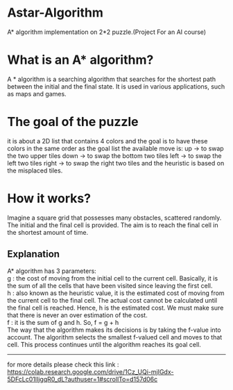 # Astar-Algorithm
A* algorithm implementation on 2*2 puzzle.(Project For an AI course) 

# What is an A* algorithm?
A * algorithm is a searching algorithm that searches for the shortest path between the initial and the final state. It is used in various applications, such as maps and games.

# The goal of the puzzle
it is about a 2D list that contains 4 colors and the goal is to have these colors in the same order as the goal list the available move is: up -> to swap the two upper tiles down -> to swap the bottom two tiles left -> to swap the left two tiles right -> to swap the right two tiles and the heuristic is based on the misplaced tiles.

# How it works?
Imagine a square grid that possesses many obstacles, scattered randomly. The initial and the final cell is provided. The aim is to reach the final cell in the shortest amount of time.


## Explanation
A* algorithm has 3 parameters:
<br/>
g : the cost of moving from the initial cell to the current cell. Basically, it is the sum of all the cells that have been visited since leaving the first cell.
<br/>
h : also known as the heuristic value, it is the estimated cost of moving from the current cell to the final cell. The actual cost cannot be calculated until the final cell is reached. Hence, h is the estimated cost. We must make sure that there is never an over estimation of the cost.
<br/>
f : it is the sum of g and h. So, f = g + h
<br/>
The way that the algorithm makes its decisions is by taking the f-value into account. The algorithm selects the smallest f-valued cell and moves to that cell. This process continues until the algorithm reaches its goal cell.
<br/>

------------------------------------------------------------------------------
for more details please check this link : https://colab.research.google.com/drive/1Cz_UQi-mjIGdx-5DFcLc01lIjgqR0_dL?authuser=1#scrollTo=d157d06c
